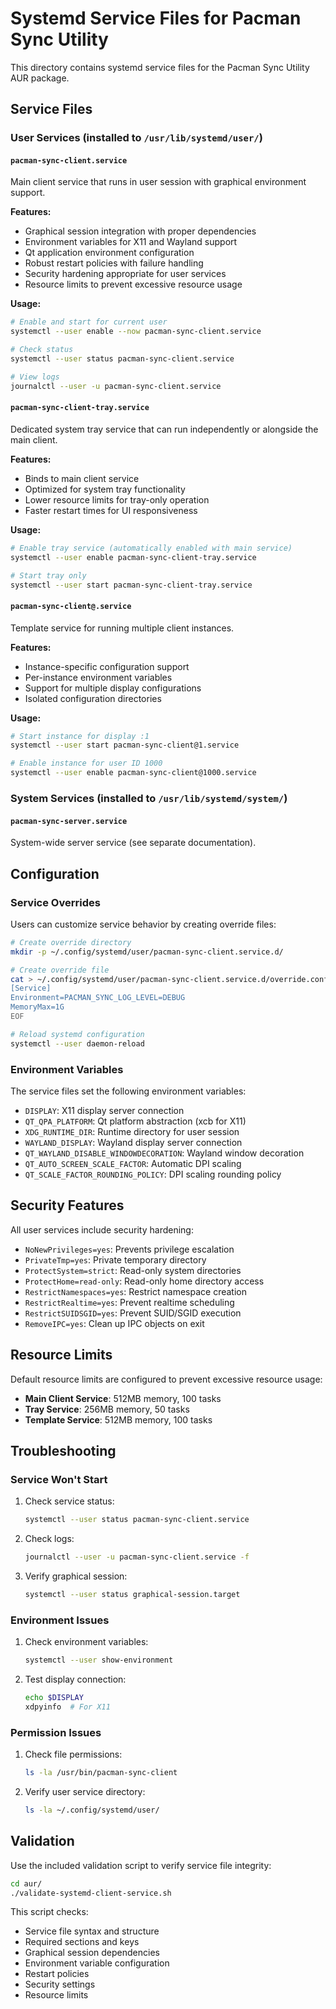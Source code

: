 # Systemd Service Files for Pacman Sync Utility

This directory contains systemd service files for the Pacman Sync Utility AUR package.

## Service Files

### User Services (installed to `/usr/lib/systemd/user/`)

#### `pacman-sync-client.service`
Main client service that runs in user session with graphical environment support.

**Features:**
- Graphical session integration with proper dependencies
- Environment variables for X11 and Wayland support
- Qt application environment configuration
- Robust restart policies with failure handling
- Security hardening appropriate for user services
- Resource limits to prevent excessive resource usage

**Usage:**
```bash
# Enable and start for current user
systemctl --user enable --now pacman-sync-client.service

# Check status
systemctl --user status pacman-sync-client.service

# View logs
journalctl --user -u pacman-sync-client.service
```

#### `pacman-sync-client-tray.service`
Dedicated system tray service that can run independently or alongside the main client.

**Features:**
- Binds to main client service
- Optimized for system tray functionality
- Lower resource limits for tray-only operation
- Faster restart times for UI responsiveness

**Usage:**
```bash
# Enable tray service (automatically enabled with main service)
systemctl --user enable pacman-sync-client-tray.service

# Start tray only
systemctl --user start pacman-sync-client-tray.service
```

#### `pacman-sync-client@.service`
Template service for running multiple client instances.

**Features:**
- Instance-specific configuration support
- Per-instance environment variables
- Support for multiple display configurations
- Isolated configuration directories

**Usage:**
```bash
# Start instance for display :1
systemctl --user start pacman-sync-client@1.service

# Enable instance for user ID 1000
systemctl --user enable pacman-sync-client@1000.service
```

### System Services (installed to `/usr/lib/systemd/system/`)

#### `pacman-sync-server.service`
System-wide server service (see separate documentation).

## Configuration

### Service Overrides

Users can customize service behavior by creating override files:

```bash
# Create override directory
mkdir -p ~/.config/systemd/user/pacman-sync-client.service.d/

# Create override file
cat > ~/.config/systemd/user/pacman-sync-client.service.d/override.conf << EOF
[Service]
Environment=PACMAN_SYNC_LOG_LEVEL=DEBUG
MemoryMax=1G
EOF

# Reload systemd configuration
systemctl --user daemon-reload
```

### Environment Variables

The service files set the following environment variables:

- `DISPLAY`: X11 display server connection
- `QT_QPA_PLATFORM`: Qt platform abstraction (xcb for X11)
- `XDG_RUNTIME_DIR`: Runtime directory for user session
- `WAYLAND_DISPLAY`: Wayland display server connection
- `QT_WAYLAND_DISABLE_WINDOWDECORATION`: Wayland window decoration
- `QT_AUTO_SCREEN_SCALE_FACTOR`: Automatic DPI scaling
- `QT_SCALE_FACTOR_ROUNDING_POLICY`: DPI scaling rounding policy

## Security Features

All user services include security hardening:

- `NoNewPrivileges=yes`: Prevents privilege escalation
- `PrivateTmp=yes`: Private temporary directory
- `ProtectSystem=strict`: Read-only system directories
- `ProtectHome=read-only`: Read-only home directory access
- `RestrictNamespaces=yes`: Restrict namespace creation
- `RestrictRealtime=yes`: Prevent realtime scheduling
- `RestrictSUIDSGID=yes`: Prevent SUID/SGID execution
- `RemoveIPC=yes`: Clean up IPC objects on exit

## Resource Limits

Default resource limits are configured to prevent excessive resource usage:

- **Main Client Service**: 512MB memory, 100 tasks
- **Tray Service**: 256MB memory, 50 tasks
- **Template Service**: 512MB memory, 100 tasks

## Troubleshooting

### Service Won't Start

1. Check service status:
   ```bash
   systemctl --user status pacman-sync-client.service
   ```

2. Check logs:
   ```bash
   journalctl --user -u pacman-sync-client.service -f
   ```

3. Verify graphical session:
   ```bash
   systemctl --user status graphical-session.target
   ```

### Environment Issues

1. Check environment variables:
   ```bash
   systemctl --user show-environment
   ```

2. Test display connection:
   ```bash
   echo $DISPLAY
   xdpyinfo  # For X11
   ```

### Permission Issues

1. Check file permissions:
   ```bash
   ls -la /usr/bin/pacman-sync-client
   ```

2. Verify user service directory:
   ```bash
   ls -la ~/.config/systemd/user/
   ```

## Validation

Use the included validation script to verify service file integrity:

```bash
cd aur/
./validate-systemd-client-service.sh
```

This script checks:
- Service file syntax and structure
- Required sections and keys
- Graphical session dependencies
- Environment variable configuration
- Restart policies
- Security settings
- Resource limits